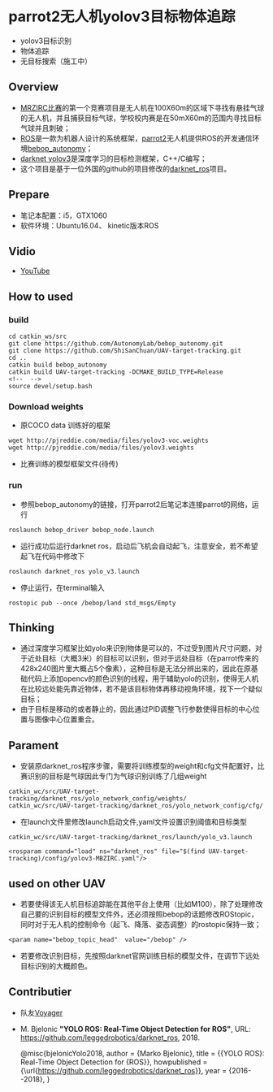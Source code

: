 # parrot2无人机yolov3目标物体追踪

- yolov3目标识别
- 物体追踪
- 无目标搜索（施工中）

## Overview

- [MRZIRC比赛](http://www.mbzirc.com/challenge/2020)的第一个竞赛项目是无人机在100X60m的区域下寻找有悬挂气球的无人机，并且捕获目标气球，学校校内赛是在50mX60m的范围内寻找目标气球并且刺破；
- [ROS](www.ros.org)是一款为机器人设计的系统框架，[parrot2](http://www.parrot.com.cn/)无人机提供ROS的开发通信环境[bebop_autonomy](http://wiki.ros.org/bebop_autonomy)；
- [darknet yolov3](https://pjreddie.com/darknet/yolo/)是深度学习的目标检测框架，C++/C编写；
- 这个项目是基于一位外国的github的项目修改的[darknet_ros](https://github.com/leggedrobotics/darknet_ros)项目。

## Prepare
- 笔记本配置：i5，GTX1060
- 软件环境：Ubuntu16.04、 kinetic版本ROS

## Vidio
- [YouTube](https://youtu.be/F69QrPSHUOs)

## How to used
### build
```
cd catkin_ws/src
git clone https://github.com/AutonomyLab/bebop_autonomy.git
git clone https://github.com/ShiSanChuan/UAV-target-tracking.git
cd ..
catkin build bebop_autonomy
catkin build UAV-target-tracking -DCMAKE_BUILD_TYPE=Release
<!--  -->
source devel/setup.bash
```
### Download weights
- 原COCO data 训练好的框架
```
wget http://pjreddie.com/media/files/yolov3-voc.weights
wget http://pjreddie.com/media/files/yolov3.weights
```
- 比赛训练的模型框架文件(待传)

### run
- 参照bebop_autonomy的链接，打开parrot2后笔记本连接parrot的网络，运行
```
roslaunch bebop_driver bebop_node.launch
```
- 运行成功后运行darknet ros，启动后飞机会自动起飞，注意安全，若不希望起飞在代码中修改下
```
roslaunch darknet_ros yolo_v3.launch
```
- 停止运行，在terminal输入
```
rostopic pub --once /bebop/land std_msgs/Empty
```

## Thinking
- 通过深度学习框架比如yolo来识别物体是可以的，不过受到图片尺寸问题，对于近处目标（大概3米）的目标可以识别，但对于远处目标（在parrot传来的428x240图片里大概占5个像素），这种目标是无法分辨出来的，因此在原基础代码上添加opencv的颜色识别的线程，用于辅助yolo的识别，使得无人机在比较远处能先靠近物体，若不是该目标物体再移动视角环境，找下一个疑似目标；
- 由于目标是移动的或者静止的，因此通过PID调整飞行参数使得目标的中心位置与图像中心位置重合。

## Parament
- 安装原darknet_ros程序步骤，需要将训练模型的weight和cfg文件配置好，比赛识别的目标是气球因此专门为气球识别训练了几组weight
```
catkin_wc/src/UAV-target-tracking/darknet_ros/yolo_network_config/weights/
catkin_wc/src/UAV-target-tracking/darknet_ros/yolo_network_config/cfg/
```
- 在launch文件里修改launch启动文件,yaml文件设置识别阈值和目标类型

```
catkin_wc/src/UAV-target-tracking/darknet_ros/launch/yolo_v3.launch

<rosparam command="load" ns="darknet_ros" file="$(find UAV-target-tracking)/config/yolov3-MBZIRC.yaml"/>
```

## used on other UAV
- 若要使得该无人机目标追踪能在其他平台上使用（比如M100），除了处理修改自己要的识别目标的模型文件外，还必须按照bebop的话题修改ROStopic，同时对于无人机的控制命令（起飞、降落、姿态调整）的rostopic保持一致；

```
<param name="bebop_topic_head"  value="/bebop" />
```
- 若要修改识别目标，先按照darknet官网训练目标的模型文件，在调节下远处目标识别的大概颜色。

## Contributier
- 队友[Voyager](https://github.com/VoyagerIII)
- M. Bjelonic
**"YOLO ROS: Real-Time Object Detection for ROS"**,
URL: https://github.com/leggedrobotics/darknet_ros, 2018.

    @misc{bjelonicYolo2018,
      author = {Marko Bjelonic},
      title = {{YOLO ROS}: Real-Time Object Detection for {ROS}},
      howpublished = {\url{https://github.com/leggedrobotics/darknet_ros}},
      year = {2016--2018},
}
